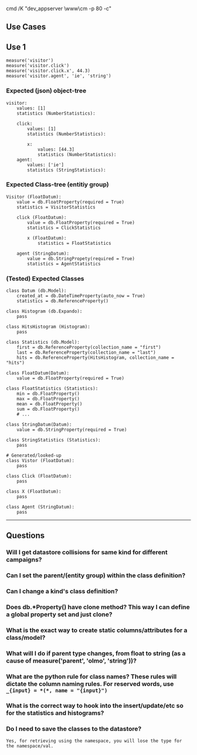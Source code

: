 cmd /K "dev_appserver \www\cm -p 80 -c"

Use Cases
---------

## Use 1
    measure('visitor')
    measure('visitor.click')
    measure('visitor.click.x', 44.3)
    measure('visitor.agent', 'ie', 'string')

### Expected (json) object-tree

    visitor:
        values: [1]
        statistics (NumberStatistics):
        
        click:
            values: [1]
            statistics (NumberStatistics):
            
            x:
                values: [44.3]
                statistics (NumberStatistics):
        agent:
            values: ['ie']
            statistics (StringStatistics):
                
### Expected Class-tree (entitiy group)

    Visitor (FloatDatum):
        value = db.FloatProperty(required = True)
        statistics = VisitorStatistics
        
        click (FloatDatum):
            value = db.FloatProperty(required = True)
            statistics = ClickStatistics
            
            x (FloatDatum):
                statistics = FloatStatistics
        
        agent (StringDatum):
            value = db.StringPropety(required = True)
            statistics = AgentStatistics

### (Tested) Expected Classes
    class Datum (db.Model):
        created_at = db.DateTimeProperty(auto_now = True)
        statistics = db.ReferenceProperty()
    
    class Histogram (db.Expando):
        pass
    
    class HitsHistogram (Histogram):
        pass
    
    class Statistics (db.Model):
        first = db.ReferenceProperty(collection_name = "first")
        last = db.ReferenceProperty(collection_name = "last")
        hits = db.ReferenceProperty(HitsHistogram, collection_name = "hits")
    
    class FloatDatum(Datum):
        value = db.FloatProperty(required = True)
    
    class FloatStatistics (Statistics):
        min = db.FloatProperty()
        max = db.FloatProperty()
        mean = db.FloatProperty()
        sum = db.FloatProperty()
        # ...
    
    class StringDatum(Datum):
        value = db.StringProperty(required = True)
    
    class StringStatistics (Statistics):
        pass
    
    # Generated/looked-up
    class Vistor (FloatDatum):
        pass
    
    class Click (FloatDatum):
        pass
    
    class X (FloatDatum):
        pass
    
    class Agent (StringDatum):
        pass
-----

Questions
---------

### Will I get datastore collisions for same kind for different campaigns?

### Can I set the parent/(entity group) within the class definition?

### Can I change a kind's class definition?

### Does db.*Property() have clone method? This way I can define a global property set and just clone?

### What is the exact way to create static columns/attributes for a class/model?

### What will I do if parent type changes, from float to string (as a cause of measure('parent', 'olmo', 'string'))?

### What are the python rule for class names? These rules will dictate the column naming rules. For reserved words, use `_{input} = *(*, name = "{input}")`

### What is the correct way to hook into the insert/update/etc so for the statistics and histograms?

### Do I need to save the classes to the datastore? 
    Yes, for retrieving using the namespace, you will lose the type for the namespace/val. 